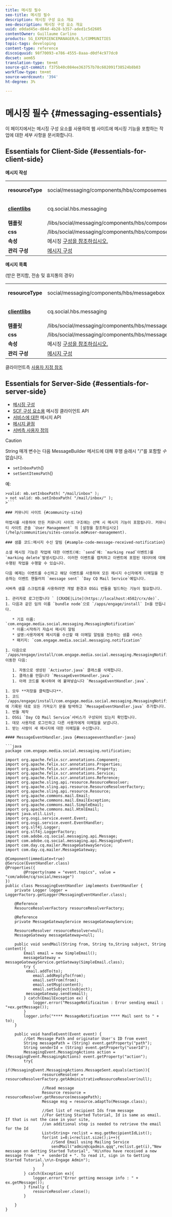 ```yaml
---
title: 메시징 필수
seo-title: 메시징 필수
description: 메시징 구성 요소 개요
seo-description: 메시징 구성 요소 개요
uuid: e0dad45e-d84d-4b28-b357-aded1c5d2605
contentOwner: Guillaume Carlino
products: SG_EXPERIENCEMANAGER/6.5/COMMUNITIES
topic-tags: developing
content-type: reference
discoiquuid: 98f70093-e786-4555-8aaa-d0df4c977dc0
docset: aem65
translation-type: tm+mt
source-git-commit: f375b40c084ee363757b78c602091f38524b8b03
workflow-type: tm+mt
source-wordcount: '394'
ht-degree: 3%

---
```



# 메시징 필수 {#messaging-essentials}

이 페이지에서는 메시징 구성 요소를 사용하여 웹 사이트에 메시징 기능을 포함하는 작업에 대한 세부 사항을 문서화합니다.

## Essentials for Client-Side {#essentials-for-client-side}

**메시지 작성**

<table>
 <tbody>
  <tr>
   <td> <strong>resourceType</strong></td>
   <td><p>social/messaging/components/hbs/composemessage</p> </td>
  </tr>
  <tr>
   <td> <a href="/help/communities/client-customize.md#clientlibs-for-scf" target="_blank"><strong>clientlibs</strong></a></td>
   <td><p>cq.social.hbs.messaging</p> </td>
  </tr>
  <tr>
   <td> <strong>템플릿</strong></td>
   <td>/libs/social/messaging/components/hbs/composemessage/composemessage.hbs</td>
  </tr>
  <tr>
   <td><strong>css</strong></td>
   <td>/libs/social/messaging/components/hbs/composemessage/clientlibs/composemessage.css</td>
  </tr>
  <tr>
   <td><strong>속성</strong></td>
   <td>메시징 <a href="/help/communities/configure-messaging.md" target="_blank">구성을 참조하십시오.</a></td>
  </tr>
  <tr>
   <td><strong>관리 구성</strong></td>
   <td><a href="/help/communities/messaging.md">메시지 구성</a></td>
  </tr>
 </tbody>
</table>

**메시지 목록**

(받은 편지함, 전송 및 휴지통의 경우)

<table>
 <tbody>
  <tr>
   <td> <strong>resourceType</strong></td>
   <td><p>social/messaging/components/hbs/messagebox</p> </td>
  </tr>
  <tr>
   <td> <a href="/help/communities/client-customize.md#clientlibs-for-scf" target="_blank"><strong>clientlibs</strong></a></td>
   <td><p>cq.social.hbs.messaging</p> </td>
  </tr>
  <tr>
   <td> <strong>템플릿</strong></td>
   <td>/libs/social/messaging/components/hbs/messagebox/messagebox.hbs</td>
  </tr>
  <tr>
   <td><strong>css</strong></td>
   <td>/libs/social/messaging/components/hbs/messagebox/clientlibs/messagebox.css</td>
  </tr>
  <tr>
   <td><strong>속성</strong></td>
   <td>메시징 <a href="/help/communities/configure-messaging.md" target="_blank">구성을 참조하십시오.</a></td>
  </tr>
  <tr>
   <td><strong>관리 구성</strong></td>
   <td><a href="/help/communities/messaging.md" target="_blank">메시지 구성</a></td>
  </tr>
 </tbody>
</table>

클라이언트측 [사용자 지정 참조](/help/communities/client-customize.md)

## Essentials for Server-Side {#essentials-for-server-side}

* [메시징 구성](/help/communities/configure-messaging.md)
* [SCF 구성 요소용](https://helpx.adobe.com/experience-manager/6-5/sites/developing/using/reference-materials/javadoc/com/adobe/cq/social/messaging/client/api/package-summary.html) 메시징 클라이언트 API
* [서비스에 대한](https://helpx.adobe.com/experience-manager/6-5/sites/developing/using/reference-materials/javadoc/com/adobe/cq/social/messaging/api/package-summary.html) 메시지 API
* [메시지 끝점](https://helpx.adobe.com/experience-manager/6-5/sites/developing/using/reference-materials/javadoc/com/adobe/cq/social/messaging/client/endpoints/package-summary.html)
* [서버측 사용자 정의](/help/communities/server-customize.md)

>[!CAUTION]
>
>String 매개 변수는 다음 MessageBuilder 메서드에 대해 후행 슬래시 &quot;/&quot;를 포함할 *수* 없습니다.
>
>* `setInboxPath`()
>* `setSentItemsPath`()

>
>
예:
>
>
```
>valid: mb.setInboxPath( "/mail/inbox" );
> not valid: mb.setInboxPath( "/mail/inbox/" );
>```

### 커뮤니티 사이트 {#community-site}

마법사를 사용하여 만든 커뮤니티 사이트 구조에는 선택 시 메시지 기능이 포함됩니다. 커뮤니티 사이트 콘솔 `User Management` 의 [설정을 참조하십시오](/help/communities/sites-console.md#user-management).

### 샘플 코드:메시지 수신 알림 {#sample-code-message-received-notification}

소셜 메시징 기능은 작업에 대한 이벤트(예: `send`예: `marking read`이벤트)를 `marking delete`발생시킵니다. 이러한 이벤트를 캡처하고 이벤트에 포함된 데이터에 대해 수행된 작업을 수행할 수 있습니다.

다음 예제는 이벤트를 수신하고 해당 이벤트를 사용하여 모든 메시지 수신자에게 이메일을 전송하는 이벤트 핸들러의 `message sent` `Day CQ Mail Service`예입니다.

서버측 샘플 스크립트를 사용하려면 개발 환경과 OSGi 번들을 빌드하는 기능이 필요합니다.

1. 관리자로 로그인합니다 ` [CRXDE|Lite](https://localhost:4502/crx/de)`.
1. 다음과 같은 임의 이름 `bundle node`으로 `/apps/engage/install` In을 만듭니다.

   * 기호 이름: `com.engage.media.social.messaging.MessagingNotification`
   * 이름:시작하기 자습서 메시지 알림
   * 설명:사용자에게 메시지를 수신할 때 이메일 알림을 전송하는 샘플 서비스
   * 패키지: `com.engage.media.social.messaging.notification`

1. 다음으로 `/apps/engage/install/com.engage.media.social.messaging.MessagingNotification/src/main/java/com/engage/media/social/messaging/notification`이동한 다음:

   1. 자동으로 생성된 `Activator.java` 클래스를 삭제합니다.
   1. 클래스를 만듭니다 `MessageEventHandler.java`.
   1. 아래 코드를 복사하여 에 붙여넣습니다 `MessageEventHandler.java`.

1. 모두 **저장을 클릭합니다**.
1. 코드 `/apps/engage/install/com.engage.media.social.messaging.MessagingNotification/com.engage.media.social.messaging.MessagingNotification.bnd`에 기록된 대로 모든 가져오기 문을 탐색하고 `MessageEventHandler.java` 추가합니다.
1. 번들 제작
1. OSGi `Day CQ Mail Service`서비스가 구성되어 있는지 확인합니다.
1. 데모 사용자로 로그인하고 다른 사용자에게 이메일을 보냅니다.
1. 받는 사람이 새 메시지에 대한 이메일을 수신합니다.

#### MessageEventHandler.java {#messageeventhandler-java}

```java
package com.engage.media.social.messaging.notification;

import org.apache.felix.scr.annotations.Component;
import org.apache.felix.scr.annotations.Properties;
import org.apache.felix.scr.annotations.Property;
import org.apache.felix.scr.annotations.Service;
import org.apache.felix.scr.annotations.Reference;
import org.apache.sling.api.resource.ResourceResolver;
import org.apache.sling.api.resource.ResourceResolverFactory;
import org.apache.sling.api.resource.Resource;
import org.apache.commons.mail.Email;
import org.apache.commons.mail.EmailException;
import org.apache.commons.mail.SimpleEmail;
import org.apache.commons.mail.HtmlEmail;
import java.util.List;
import org.osgi.service.event.Event;
import org.osgi.service.event.EventHandler;
import org.slf4j.Logger;
import org.slf4j.LoggerFactory;
import com.adobe.cq.social.messaging.api.Message;
import com.adobe.cq.social.messaging.api.MessagingEvent;
import com.day.cq.mailer.MessageGatewayService;
import com.day.cq.mailer.MessageGateway;

@Component(immediate=true)
@Service(EventHandler.class)
@Properties({
        @Property(name = "event.topics", value = "com/adobe/cq/social/message")
})
public class MessagingEventHandler implements EventHandler {
    private Logger logger = LoggerFactory.getLogger(MessagingEventHandler.class);

    @Reference
    ResourceResolverFactory resourceResolverFactory;

    @Reference
    private MessageGatewayService messageGatewayService;

    ResourceResolver resourceResolver=null;
    MessageGateway messageGateway=null;

    public void sendMail(String from, String to,String subject, String content){
        Email email = new SimpleEmail();
        messageGateway = messageGatewayService.getGateway(SimpleEmail.class);
        try {
         email.addTo(to);
            email.addReplyTo(from);
            email.setFrom(from);
            email.setMsg(content);
            email.setSubject(subject);
         messageGateway.send(email);
        } catch(EmailException ex) {
            logger.error("MessageNotificaiton : Error sending email : "+ex.getMessage());
        }
        logger.info("**** MessageNotification **** Mail sent to " + to);
    }

    public void handleEvent(Event event) {
        //Get Message Path and originator User's ID from event
        String messagePath = (String) event.getProperty("path");
        String senderId = (String) event.getProperty("userId");
        MessagingEvent.MessagingActions action = (MessagingEvent.MessagingActions) event.getProperty("action");
        try{
            if(MessagingEvent.MessagingActions.MessageSent.equals(action)){
                resourceResolver = resourceResolverFactory.getAdministrativeResourceResolver(null);

                //Read message
                Resource resource = resourceResolver.getResource(messagePath);
                Message msg = resource.adaptTo(Message.class);

                //Get list of recipient Ids from message
                //For Getting Started Tutorial, Id is same as email. If that is not the case in your site,
                //an additional step is needed to retrieve the email for the Id
                List<String> reclist = msg.getRecipientIdList();
                for(int i=0;i<reclist.size();i++){
                    //Send Email using Mailing Service
                    sendMail("admin@cqadmin.qqq",reclist.get(i),"New message on Getting Started Tutorial", "Hi\nYou have received a new message from  " +  senderId + ". To read it, sign in to Getting Started Tutorial.\n\n-Engage Admin");
                }
            }
        } catch(Exception ex){
            logger.error("Error getting message info : " + ex.getMessage());
        } finally {
            resourceResolver.close();
        }

    }
}
```

